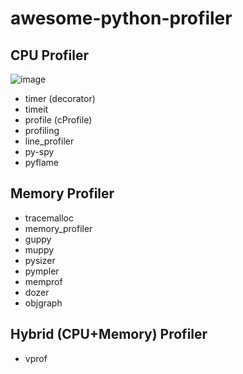 # awesome-python-profiler

## CPU Profiler

![image](https://user-images.githubusercontent.com/2150106/61186865-44776200-a6a5-11e9-9017-85b5848ac8f0.png)

- timer (decorator)
- timeit
- profile (cProfile)
- profiling
- line_profiler
- py-spy
- pyflame
## Memory Profiler
- tracemalloc
- memory_profiler
- guppy
- muppy
- pysizer
- pympler
- memprof
- dozer
- objgraph
## Hybrid (CPU+Memory) Profiler
- vprof
